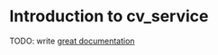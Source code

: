 # Introduction to cv_service

TODO: write [great documentation](http://jacobian.org/writing/great-documentation/what-to-write/)
